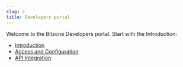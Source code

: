 ```yaml
---
slug: /
title: Developers portal
---
```


Welcome to the Bitzone Developers portal. Start with the Introduction:

- [Introduction](/TechDoc/introduction)
- [Access and Configuration](/TechDoc/access-and-configuration)
- [API Integration](/TechDoc/authentication)